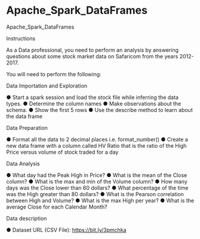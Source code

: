 # Apache_Spark_DataFrames
Apache_Spark_DataFrames



Instructions

As a Data professional, you need to perform an analysis by answering questions about
some stock market data on Safaricom from the years 2012-2017.

You will need to perform the following:

Data Importation and Exploration

● Start a spark session and load the stock file while inferring the data types.
● Determine the column names
● Make observations about the schema.
● Show the first 5 rows
● Use the describe method to learn about the data frame


Data Preparation

● Format all the data to 2 decimal places i.e. format_number()
● Create a new data frame with a column called HV Ratio that is the ratio of the
High Price versus volume of stock traded for a day


Data Analysis

● What day had the Peak High in Price?
● What is the mean of the Close column?
● What is the max and min of the Volume column?
● How many days was the Close lower than 60 dollars?
● What percentage of the time was the High greater than 80 dollars?
● What is the Pearson correlation between High and Volume?
● What is the max High per year?
● What is the average Close for each Calendar Month?


Data description

● Dataset URL (CSV File): https://bit.ly/3pmchka
